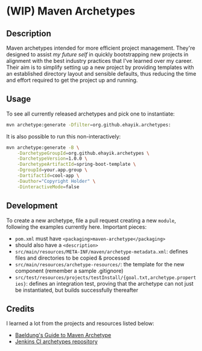 # (WIP) Maven Archetypes

## Description

Maven archetypes intended for more efficient project management. They're designed to assist _my future self_ in quickly 
bootstrapping new projects in alignment with the best industry practices that I've learned over my career. Their aim is 
to simplify setting up a new project by providing templates with an established directory layout and sensible defaults,
thus reducing the time and effort required to get the project up and running.

## Usage

To see all currently released archetypes and pick one to instantiate:

```bash
mvn archetype:generate -Dfilter=org.github.ehayik.archetypes:
```

It is also possible to run this non-interactively:

```bash
mvn archetype:generate -B \
    -DarchetypeGroupId=org.github.ehayik.archetypes \
    -DarchetypeVersion=1.0.0 \
    -DarchetypeArtifactId=spring-boot-template \
    -DgroupId=your.app.group \
    -DartifactId=cool-app \
    -Dauthor="Copyright Holder" \
    -DinteractiveMode=false 
```

## Development

To create a new archetype, file a pull request creating a new `module`, following the examples currently here. Important pieces:

- `pom.xml` must have `<packaging>maven-archetype</packaging>` 
- should also have a `<description>`
- `src/main/resources/META-INF/maven/archetype-metadata.xml`: defines files and directories to be copied & processed
- `src/main/resources/archetype-resources/`: the template for the new component (remember a sample .gitignore)
- `src/test/resources/projects/testInstall/{goal.txt,archetype.properties}`: defines an integration test, proving that
   the archetype can not just be instantiated, but builds successfully thereafter

## Credits

I learned a lot from the projects and resources listed below:

- [Baeldung's Guide to Maven Archetype](https://www.baeldung.com/maven-archetype)
- [Jenkins CI archetypes repository](https://github.com/jenkinsci/archetypes)
  